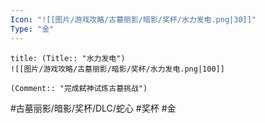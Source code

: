 ```yaml
---
Icon: "![[图片/游戏攻略/古墓丽影/暗影/奖杯/水力发电.png|30]]"
Type: "金"
---
```

```ad-common-gold-trophy
title: (Title:: "水力发电")
![[图片/游戏攻略/古墓丽影/暗影/奖杯/水力发电.png|100]]

(Comment:: "完成弑神试炼古墓挑战")
```

#古墓丽影/暗影/奖杯/DLC/蛇心 #奖杯 #金
